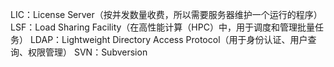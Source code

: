 LIC：License Server（按并发数量收费，所以需要服务器维护一个运行的程序）
LSF：Load Sharing Facility（在高性能计算（HPC）中，用于调度和管理批量任务）
LDAP：Lightweight Directory Access Protocol（用于身份认证、用户查询、权限管理）
SVN：Subversion
